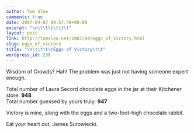 ```yaml
---
author: Tom Slee
comments: true
date: 2007-04-07 09:57:49+00:00
excerpt: "\n\t\t\t\t\t\t"
layout: post
link: http://tomslee.net/2007/04/eggs_of_victory.html
slug: eggs_of_victory
title: "\n\t\t\t\tEggs of Victory\t\t"
wordpress_id: 238
---
```



				

Wisdom of Crowds? Hah! The problem was just not having someone expert enough.




Total number of Laura Secord chocolate eggs in the jar at their Kitchener store: **948**  
Total number guessed by yours truly: **947**




Victory is mine, along with the eggs and a two-foot-high chocolate rabbit. 




Eat your heart out, James Surowiecki.


		
